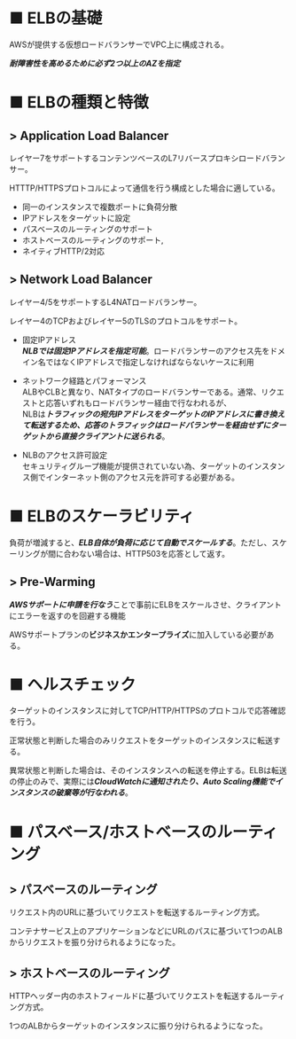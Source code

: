 # ■ ELBの基礎
AWSが提供する仮想ロードバランサーでVPC上に構成される。

***耐障害性を高めるために必ず2つ以上のAZを指定***

# ■ ELBの種類と特徴
## > Application Load Balancer
レイヤー7をサポートするコンテンツベースのL7リバースプロキシロードバランサー。

HTTTP/HTTPSプロトコルによって通信を行う構成とした場合に適している。

- 同一のインスタンスで複数ポートに負荷分散
- IPアドレスをターゲットに設定
- パスベースのルーティングのサポート
- ホストベースのルーティングのサポート,
- ネイティブHTTP/2対応

## > Network Load Balancer
レイヤー4/5をサポートするL4NATロードバランサー。

レイヤー4のTCPおよびレイヤー5のTLSのプロトコルをサポート。

- 固定IPアドレス  
  ***NLBでは固定IPアドレスを指定可能***。ロードバランサーのアクセス先をドメイン名ではなくIPアドレスで指定しなければならないケースに利用

- ネットワーク経路とパフォーマンス  
  ALBやCLBと異なり、NATタイプのロードバランサーである。通常、リクエストと応答いずれもロードバランサー経由で行なわれるが、  
  NLBは***トラフィックの宛先IPアドレスをターゲットのIPアドレスに書き換えて転送するため、応答のトラフィックはロードバランサーを経由せずにターゲットから直接クライアントに送られる***。

- NLBのアクセス許可設定  
  セキュリティグループ機能が提供されていない為、ターゲットのインスタンス側でインターネット側のアクセス元を許可する必要がある。


# ■ ELBのスケーラビリティ
負荷が増減すると、***ELB自体が負荷に応じて自動でスケールする***。ただし、スケーリングが間に合わない場合は、HTTP503を応答として返す。

## > Pre-Warming
***AWSサポートに申請を行なう***ことで事前にELBをスケールさせ、クライアントにエラーを返すのを回避する機能

AWSサポートプランの**ビジネスかエンタープライズ**に加入している必要がある。

# ■ ヘルスチェック
ターゲットのインスタンスに対してTCP/HTTP/HTTPSのプロトコルで応答確認を行う。

正常状態と判断した場合のみリクエストをターゲットのインスタンスに転送する。

異常状態と判断した場合は、そのインスタンスへの転送を停止する。ELBは転送の停止のみで、実際には***CloudWatchに通知されたり、Auto Scaling機能でインスタンスの破棄等が行なわれる***。


# ■ パスベース/ホストベースのルーティング
## > パスベースのルーティング
リクエスト内のURLに基づいてリクエストを転送するルーティング方式。

コンテナサービス上のアプリケーションなどにURLのパスに基づいて1つのALBからリクエストを振り分けられるようになった。

## > ホストベースのルーティング
HTTPヘッダー内のホストフィールドに基づいてリクエストを転送するルーティング方式。

1つのALBからターゲットのインスタンスに振り分けられるようになった。